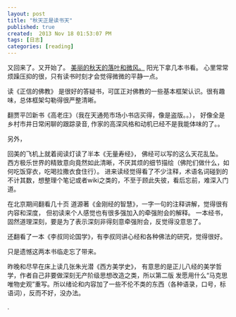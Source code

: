 ```yaml
---
layout: post
title: "秋天正是读书天"
published: true
created:  2013 Nov 18 01:53:07 PM
tags: [日志]
categories: [reading]
---
```


又回来了。又开始了。
[美丽的秋天的落叶和微风。](
http://d.pcs.baidu.com/thumbnail/1e2fb556f1f2b816295c7a9ceaf3d9f7?fid=775252125-250528-996929977&time=1384803089&sign=FDTAER-DCb740ccc5511e5e8fedcff06b081203-sUsKwzm7Q2wPDNMNJ6MoYuVrkjo%3D&rt=sh&expires=8h&sharesign=unknown&r=125505118&size=c710_u500&quality=100)
阳光下拿几本书看。
心里常常烦躁压抑的很，只有读书时刻才会觉得微微的平静一点。

读《正信的佛教》 是很好的答疑书，可匡正对佛教的一些基本框架认识。很有趣味，总体框架勾勒得很严整清晰。

翻贾平凹新书《高老庄》（我在天通苑市场小书店买得，像是盗版。。），
好像全是乡村市井日常闲聊的跟踪录音, 作家的高深风格和动机已经不是我能体味的了。。

另外，

回美的飞机上就着阅读灯读了半本《无量寿经》，
佛经可以写的这么天花乱坠。
西方极乐世界的精致意向竟然如此清晰，不厌其烦的细节描绘（佛陀们做什么，如何吃饭穿衣，吃喝拉撒衣食住行）。
进来读经觉得看了不少注释，术语名词碰到的不计其数，想整理个笔记或者wiki之类的，不至于顾此失彼，看后忘前，难深入门道。

在北京期间翻看几十页 道源著《金刚经的智慧》，一字一句的注释讲解，觉得很有内容和深度，
但初读来个人感觉也有很多强加入的牵强附会的解释。
一本经书，固然道理深刻，要是为了表示深刻非得刻意牵强附会，反觉得没意思了。

还翻看了一本《李叔同论国学》，有李叔同讲心经和各种佛法的研究，觉得很好。

只是遗憾这两本书临走忘了带来。

昨晚和尽早在床上读几张朱光潜《西方美学史》，
有意思的是正儿八经的美学哲学，作者自己非要做深刻无产阶级思想改造之类，所以第二版
发愿用什么“马克思唯物史观”重写。所以绪论和内容加了一些不伦不类的东西（各种语录，口号，标语词），反而不好，没办法。


.
